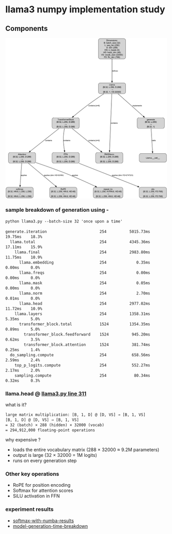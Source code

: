 # llama3 numpy implementation study



## Components

![LLaMA Computational Graph](assets/llama3_dims.png)


### sample breakdown of generation using -
```
python llama3.py --batch-size 32 'once upon a time'

generate.iteration                       254          5015.73ms    19.75ms    18.3%
  llama.total                            254          4345.36ms    17.11ms    15.9%
    llama.final                          254          2983.80ms    11.75ms    10.9%
      llama.embedding                    254             0.35ms     0.00ms     0.0%
      llama.freqs                        254             0.00ms     0.00ms     0.0%
      llama.mask                         254             0.05ms     0.00ms     0.0%
      llama.norm                         254             2.70ms     0.01ms     0.0%
      llama.head                         254          2977.02ms    11.72ms    10.9%
    llama.layers                         254          1358.31ms     5.35ms     5.0%
      transformer_block.total            1524         1354.35ms     0.89ms     5.0%
        transformer_block.feedforward    1524          945.20ms     0.62ms     3.5%
        transformer_block.attention      1524          381.74ms     0.25ms     1.4%
  do_sampling.compute                    254           658.56ms     2.59ms     2.4%
    top_p_logits.compute                 254           552.27ms     2.17ms     2.0%
    sampling.compute                     254            80.34ms     0.32ms     0.3%
```

### llama.head @ [llama3.py line 311](https://github.com/swap357/llama3.np/blob/ef472e3824f4cdf1caf1dcd9556388f28a6a1b1a/llama3.py#L311)


what is it?


```
large matrix multiplication: [B, 1, D] @ [D, VS] → [B, 1, VS]
[B, 1, D] @ [D, VS] → [B, 1, VS]
= 32 (batch) × 288 (hidden) × 32000 (vocab)
= 294,912,000 floating-point operations
```

why expensive ?
- loads the entire vocabulary matrix (288 × 32000 ≈ 9.2M parameters)
- output is large (32 × 32000 = 1M logits)
- runs on every generation step

### Other key operations
   - RoPE for position encoding
   - Softmax for attention scores
   - SiLU activation in FFN

### experiment results
- [softmax-with-numba-results](benchmark_results/benchmark_softmax_20250304_195251_summary.txt)
- [model-generation-time-breakdown](experiment_results/llama_run_20250304_195049_summary.txt)
